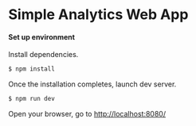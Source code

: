 # Simple Analytics Web App

#### Set up environment

Install dependencies.

```sh
$ npm install
```

Once the installation completes, launch dev server.
```sh
$ npm run dev
```

Open your browser, go to [http://localhost:8080/](http://localhost:8080/)